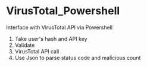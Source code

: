 # VirusTotal_Powershell
Interface with VirusTotal API via Powershell 

1. Take user's hash and API key
2. Validate
3. VirusTotal API call
4. Use Json to parse status code and malicious count
